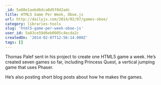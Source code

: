 ```yaml
---
_id: 5a88e1aebd6dca0d5f0d2adc
title: HTML5 Game Per Week, Oboe.js
url: http://dailyjs.com/2014/02/07/games-oboe/
category: libraries-tools
slug: 'html5-game-per-week-oboe-js'
user_id: 5a83ce59d6eb0005c4ecda2c
createdOn: '2014-02-07T12:56:14.000Z'
tags: []
---
```


Thomas Palef sent in his project to create one HTML5 game a week. He’s created seven games so far, including Princess Quest, a vertical jumping game that uses Phaser.

He’s also posting short blog posts about how he makes the games.
